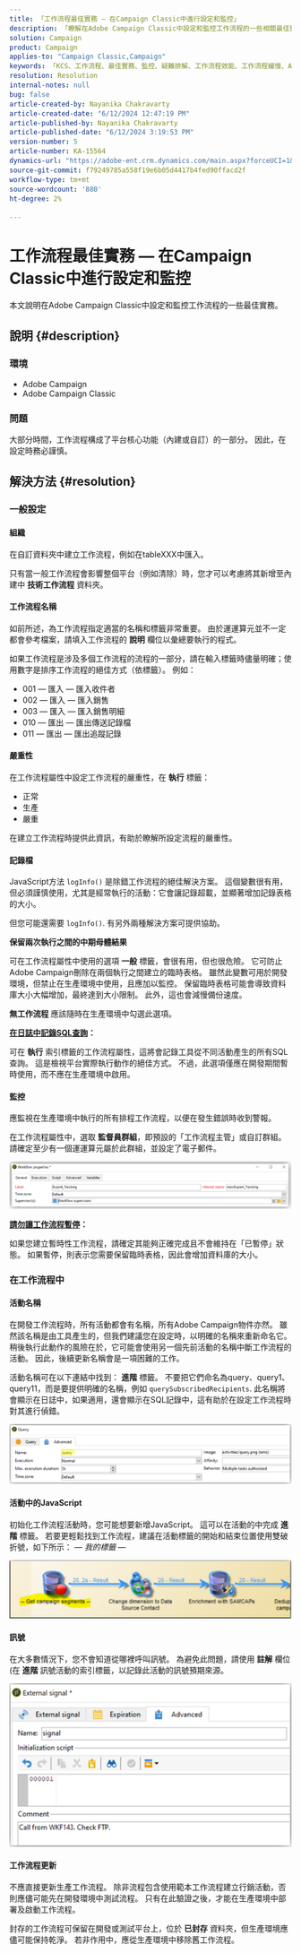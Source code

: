 ```yaml
---
title: 「工作流程最佳實務 — 在Campaign Classic中進行設定和監控」
description: 「瞭解在Adobe Campaign Classic中設定和監控工作流程的一些相關最佳實務。」
solution: Campaign
product: Campaign
applies-to: "Campaign Classic,Campaign"
keywords: 「KCS、工作流程、最佳實務、監控、疑難排解、工作流程效能、工作流程緩慢、Adobe Campaign、實務、Adobe Campaign Classic」
resolution: Resolution
internal-notes: null
bug: false
article-created-by: Nayanika Chakravarty
article-created-date: "6/12/2024 12:47:19 PM"
article-published-by: Nayanika Chakravarty
article-published-date: "6/12/2024 3:19:53 PM"
version-number: 5
article-number: KA-15564
dynamics-url: "https://adobe-ent.crm.dynamics.com/main.aspx?forceUCI=1&pagetype=entityrecord&etn=knowledgearticle&id=40e3bbe5-b928-ef11-840b-6045bd0065b6"
source-git-commit: f79249785a558f19e6b05d4417b4fed90ffacd2f
workflow-type: tm+mt
source-wordcount: '880'
ht-degree: 2%

---
```


# 工作流程最佳實務 — 在Campaign Classic中進行設定和監控


本文說明在Adobe Campaign Classic中設定和監控工作流程的一些最佳實務。

## 說明 {#description}


### <b>環境</b>

- Adobe Campaign
- Adobe Campaign Classic


### <b>問題</b>

大部分時間，工作流程構成了平台核心功能（內建或自訂）的一部分。 因此，在設定時務必謹慎。


## 解決方法 {#resolution}


### 一般設定

#### 組織

在自訂資料夾中建立工作流程，例如在tableXXX中匯入。

只有當一般工作流程會影響整個平台（例如清除）時，您才可以考慮將其新增至內建中 <b>技術工作流程</b> 資料夾。

#### 工作流程名稱

如前所述，為工作流程指定適當的名稱和標籤非常重要。 由於運運算元並不一定都會參考檔案，請填入工作流程的 <b>說明</b> 欄位以彙總要執行的程式。

如果工作流程是涉及多個工作流程的流程的一部分，請在輸入標籤時儘量明確；使用數字是排序工作流程的絕佳方式（依標籤）。 例如：

- 001 — 匯入 — 匯入收件者
- 002 — 匯入 — 匯入銷售
- 003 — 匯入 — 匯入銷售明細
- 010 — 匯出 — 匯出傳送記錄檔
- 011 — 匯出 — 匯出追蹤記錄


#### 嚴重性

在工作流程屬性中設定工作流程的嚴重性，在 <b>執行</b> 標籤：

- 正常
- 生產
- 嚴重


在建立工作流程時提供此資訊，有助於瞭解所設定流程的嚴重性。

#### 記錄檔

JavaScript方法 `logInfo()` 是除錯工作流程的絕佳解決方案。 這個變數很有用，但必須謹慎使用，尤其是經常執行的活動：它會讓記錄超載，並顯著增加記錄表格的大小。

但您可能還需要 `logInfo()`. 有另外兩種解決方案可提供協助。

<b>保留兩次執行之間的中期母體結果</b>

可在工作流程屬性中使用的選項 <b>一般</b> 標籤，會很有用，但也很危險。 它可防止Adobe Campaign刪除在兩個執行之間建立的臨時表格。 雖然此變數可用於開發環境，但禁止在生產環境中使用，且應加以監控。 保留臨時表格可能會導致資料庫大小大幅增加，最終達到大小限制。 此外，這也會減慢備份速度。

<b>無工作流程</b> 應該隨時在生產環境中勾選此選項。

<b><u>在日誌中記錄SQL查詢</u>：</b>

可在 <b>執行</b> 索引標籤的工作流程屬性，這將會記錄工具從不同活動產生的所有SQL查詢。 這是檢視平台實際執行動作的絕佳方式。 不過，此選項僅應在開發期間暫時使用，而不應在生產環境中啟用。

#### 監控

應監視在生產環境中執行的所有排程工作流程，以便在發生錯誤時收到警報。

在工作流程屬性中，選取 <b>監督員群組</b>，即預設的「工作流程主管」或自訂群組。 請確定至少有一個運運算元屬於此群組，並設定了電子郵件。

![](assets/4badf727-ce28-ef11-840b-0022480a40c2.png)

<b><u>請勿讓工作流程暫停</u>：</b>

如果您建立暫時性工作流程，請確定其能夠正確完成且不會維持在「已暫停」狀態。 如果暫停，則表示您需要保留臨時表格，因此會增加資料庫的大小。

### 在工作流程中

#### 活動名稱

在開發工作流程時，所有活動都會有名稱，所有Adobe Campaign物件亦然。 雖然該名稱是由工具產生的，但我們建議您在設定時，以明確的名稱來重新命名它。 稍後執行此動作的風險在於，它可能會使用另一個先前活動的名稱中斷工作流程的活動。 因此，後續更新名稱會是一項困難的工作。

活動名稱可在以下連結中找到： <b>進階</b> 標籤。 不要把它們命名為query、query1、query11，而是要提供明確的名稱，例如 `querySubscribedRecipients`. 此名稱將會顯示在日誌中，如果適用，還會顯示在SQL記錄中，這有助於在設定工作流程時對其進行偵錯。

![](assets/8550ca3a-ce28-ef11-840b-0022480a40c2.png)

#### 活動中的JavaScript

初始化工作流程活動時，您可能想要新增JavaScript。 這可以在活動的中完成 <b>進階</b> 標籤。 若要更輕鬆找到工作流程，建議在活動標籤的開始和結束位置使用雙破折號，如下所示： *— 我的標籤 —*

![](assets/554bb34c-ce28-ef11-840b-0022480a40c2.png)

#### 訊號

在大多數情況下，您不會知道從哪裡呼叫訊號。 為避免此問題，請使用 <b>註解</b> 欄位(在 <b>進階</b> 訊號活動的索引標籤，以記錄此活動的訊號預期來源。

![](assets/c426c66a-ce28-ef11-840b-0022480a40c2.png)

#### 工作流程更新

不應直接更新生產工作流程。 除非流程包含使用範本工作流程建立行銷活動，否則應儘可能先在開發環境中測試流程。 只有在此驗證之後，才能在生產環境中部署及啟動工作流程。

封存的工作流程可保留在開發或測試平台上，位於 <b>已封存</b> 資料夾，但生產環境應儘可能保持乾淨。 若非作用中，應從生產環境中移除舊工作流程。
